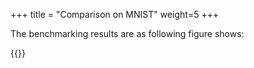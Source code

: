 +++
title = "Comparison on MNIST"
weight=5
+++

The benchmarking results are as following figure shows:

{{<chart id="mnist" width="400" height="100" datawidth="2" title="MNIST" data="data/MNISTServer1.csv">}}
